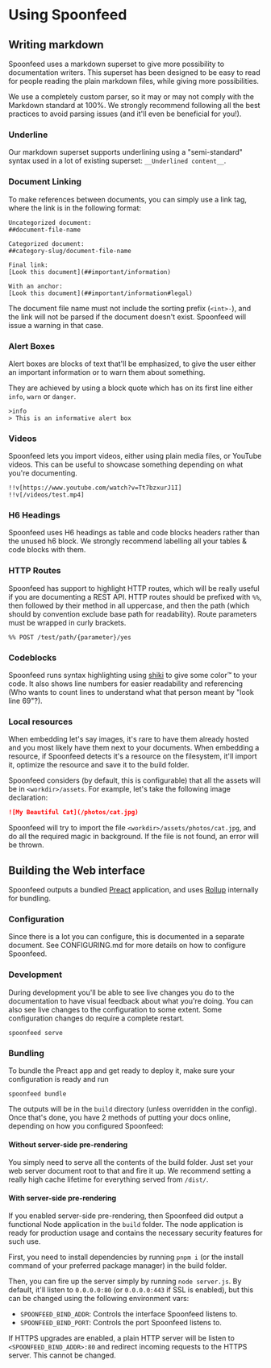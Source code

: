 # Using Spoonfeed
## Writing markdown
Spoonfeed uses a markdown superset to give more possibility to documentation writers. This superset has been designed
to be easy to read for people reading the plain markdown files, while giving more possibilities.

We use a completely custom parser, so it may or may not comply with the Markdown standard at 100%. We strongly
recommend following all the best practices to avoid parsing issues (and it'll even be beneficial for you!).

### Underline
Our markdown superset supports underlining using a "semi-standard" syntax used in a lot of existing superset:
`__Underlined content__`.

### Document Linking
To make references between documents, you can simply use a link tag, where the link is in the following format:
```
Uncategorized document:
##document-file-name

Categorized document:
##category-slug/document-file-name

Final link:
[Look this document](##important/information)

With an anchor:
[Look this document](##important/information#legal)
```

The document file name must not include the sorting prefix (`<int>-`), and the link will not be parsed if the document
doesn't exist. Spoonfeed will issue a warning in that case.

### Alert Boxes
Alert boxes are blocks of text that'll be emphasized, to give the user either an important information or to warn
them about something.

They are achieved by using a block quote which has on its first line either `info`, `warn` or `danger`.
```
>info
> This is an informative alert box
```

### Videos
Spoonfeed lets you import videos, either using plain media files, or YouTube videos. This can be useful to showcase
something depending on what you're documenting.

```
!!v[https://www.youtube.com/watch?v=Tt7bzxurJ1I]
!!v[/videos/test.mp4]
```

### H6 Headings
Spoonfeed uses H6 headings as table and code blocks headers rather than the unused h6 block. We strongly recommend
labelling all your tables & code blocks with them.

### HTTP Routes
Spoonfeed has support to highlight HTTP routes, which will be really useful if you are documenting a REST API.
HTTP routes should be prefixed with `%%`, then followed by their method in all uppercase, and then the path (which
should by convention exclude base path for readability). Route parameters must be wrapped in curly brackets.

```
%% POST /test/path/{parameter}/yes
```

### Codeblocks
Spoonfeed runs syntax highlighting using [shiki](https://shiki.matsu.io/) to give some color:tm: to your code.
It also shows line numbers for easier readability and referencing (Who wants to count lines to understand what that
person meant by "look line 69"?).

### Local resources
When embedding let's say images, it's rare to have them already hosted and you most likely have them next to
your documents. When embedding a resource, if Spoonfeed detects it's a resource on the filesystem, it'll import
it, optimize the resource and save it to the build folder.

Spoonfeed considers (by default, this is configurable) that all the assets will be in `<workdir>/assets`. For example,
let's take the following image declaration:
```md
![My Beautiful Cat](/photos/cat.jpg)
```
Spoonfeed will try to import the file `<workdir>/assets/photos/cat.jpg`, and do all the required magic in background.
If the file is not found, an error will be thrown.

## Building the Web interface
Spoonfeed outputs a bundled [Preact](https://preactjs.com) application, and uses [Rollup](http://rollupjs.org)
internally for bundling.

### Configuration
Since there is a lot you can configure, this is documented in a separate document. See CONFIGURING.md for more details
on how to configure Spoonfeed.

### Development
During development you'll be able to see live changes you do to the documentation to have visual feedback about
what you're doing. You can also see live changes to the configuration to some extent. Some configuration changes
do require a complete restart.
```
spoonfeed serve
```

### Bundling
To bundle the Preact app and get ready to deploy it, make sure your configuration is ready and run
```
spoonfeed bundle
```
The outputs will be in the `build` directory (unless overridden in the config). Once that's done, you have 2 methods
of putting your docs online, depending on how you configured Spoonfeed:

#### Without server-side pre-rendering
You simply need to serve all the contents of the build folder. Just set your web server document root to that
and fire it up. We recommend setting a really high cache lifetime for everything served from `/dist/`.

#### With server-side pre-rendering
If you enabled server-side pre-rendering, then Spoonfeed did output a functional Node application in the
`build` folder. The node application is ready for production usage and contains the necessary security features
for such use.

First, you need to install dependencies by running `pnpm i` (or the install command of your preferred package
manager) in the build folder.

Then, you can fire up the server simply by running `node server.js`. By default, it'll listen to `0.0.0.0:80` (or
`0.0.0.0:443` if SSL is enabled), but this can be changed using the following environment vars:
 - `SPOONFEED_BIND_ADDR`: Controls the interface Spoonfeed listens to.
 - `SPOONFEED_BIND_PORT`: Controls the port Spoonfeed listens to.

If HTTPS upgrades are enabled, a plain HTTP server will be listen to `<SPOONFEED_BIND_ADDR>:80` and redirect incoming
requests to the HTTPS server. This cannot be changed.
